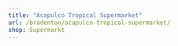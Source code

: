 ```yaml
---
title: "Acapulco Tropical Supermarket"
url: /bradenton/acapulco-tropical-supermarket/
shop: Supermarkt
---
```

